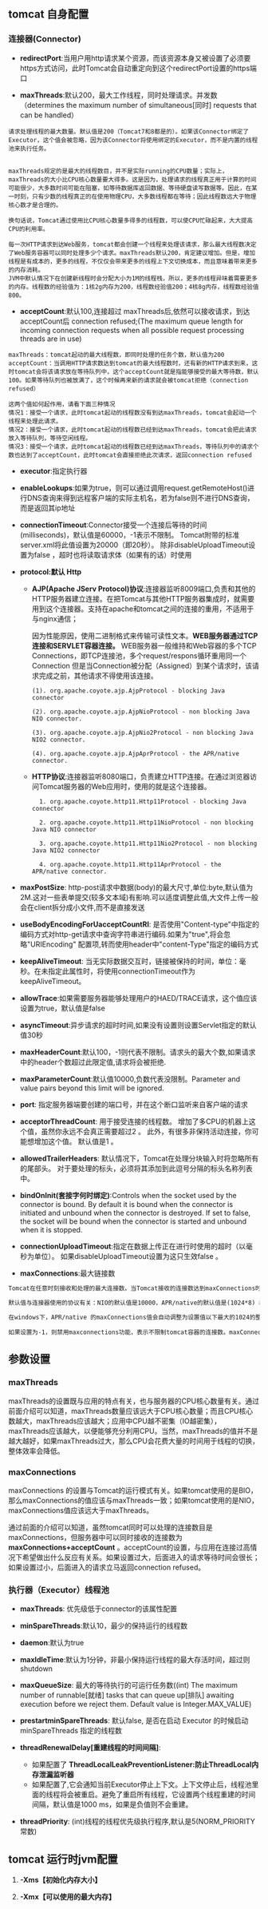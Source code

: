 ## tomcat 自身配置

### 连接器(Connector)

- **redirectPort**:当用户用http请求某个资源，而该资源本身又被设置了必须要https方式访问，此时Tomcat会自动重定向到这个redirectPort设置的https端口

- **maxThreads**:默认200，最大工作线程，同时处理请求。并发数（determines the maximum number of simultaneous[同时] requests that can be handled）

```text
请求处理线程的最大数量。默认值是200（Tomcat7和8都是的）。如果该Connector绑定了Executor，这个值会被忽略，因为该Connector将使用绑定的Executor，而不是内置的线程池来执行任务。

        
maxThreads规定的是最大的线程数目，并不是实际running的CPU数量；实际上，maxThreads的大小比CPU核心数量要大得多。这是因为，处理请求的线程真正用于计算的时间可能很少，大多数时间可能在阻塞，如等待数据库返回数据、等待硬盘读写数据等。因此，在某一时刻，只有少数的线程真正的在使用物理CPU，大多数线程都在等待；因此线程数远大于物理核心数才是合理的。
  
换句话说，Tomcat通过使用比CPU核心数量多得多的线程数，可以使CPU忙碌起来，大大提高CPU的利用率。
  
每一次HTTP请求到达Web服务，tomcat都会创建一个线程来处理该请求，那么最大线程数决定了Web服务容器可以同时处理多少个请求。maxThreads默认200，肯定建议增加。但是，增加线程是有成本的，更多的线程，不仅仅会带来更多的线程上下文切换成本，而且意味着带来更多的内存消耗。
JVM中默认情况下在创建新线程时会分配大小为1M的线程栈，所以，更多的线程异味着需要更多的内存。线程数的经验值为：1核2g内存为200，线程数经验值200；4核8g内存，线程数经验值800。
```

- **acceptCount**:默认100,连接超过 maxThreads后,依然可以接收请求，到达acceptCount后 connection refused;(The maximum queue length for incoming
connection requests when all possible request processing threads are in use)

```text
maxThreads：tomcat起动的最大线程数，即同时处理的任务个数，默认值为200
acceptCount：当调用HTTP请求数达到tomcat的最大线程数时，还有新的HTTP请求到来，这时tomcat会将该请求放在等待队列中，这个acceptCount就是指能够接受的最大等待数，默认100。如果等待队列也被放满了，这个时候再来新的请求就会被tomcat拒绝（connection refused）

这两个值如何起作用，请看下面三种情况
情况1：接受一个请求，此时tomcat起动的线程数没有到达maxThreads，tomcat会起动一个线程来处理此请求。
情况2：接受一个请求，此时tomcat起动的线程数已经到达maxThreads，tomcat会把此请求放入等待队列，等待空闲线程。
情况3：接受一个请求，此时tomcat起动的线程数已经到达maxThreads，等待队列中的请求个数也达到了acceptCount，此时tomcat会直接拒绝此次请求，返回connection refused

```

- **executor**:指定执行器

- **enableLookups**:如果为true，则可以通过调用request.getRemoteHost()进行DNS查询来得到远程客户端的实际主机名，若为false则不进行DNS查询，而是返回其ip地址

- **connectionTimeout**:Connector接受一个连接后等待的时间(milliseconds)，默认值是60000，-1表示不限制。 Tomcat附带的标准server.xml将此值设置为20000（即20秒）。
除非disableUploadTimeout设置为false ，超时也将读取请求体（如果有的话）时使用

- **protocol:默认 Http**

  - **AJP(Apache JServ Protocol)协议**:连接器监听8009端口,负责和其他的HTTP服务器建立连接。在把Tomcat与其他HTTP服务器集成时，就需要用到这个连接器。支持在apache和tomcat之间的连接的重用，不适用于与nginx通信；

    因为性能原因，使用二进制格式来传输可读性文本。**WEB服务器通过TCP连接和SERVLET容器连接。**
    WEB服务器一般维持和Web容器的多个TCP Connections，即TCP连接池，多个request/respons循环重用同一个Connection 但是当Connection被分配（Assigned）到某个请求时，该请求完成之前，其他请求不得使用该连接。

      `````text                                                                              
      (1). org.apache.coyote.ajp.AjpProtocol - blocking Java connector
  
      (2). org.apache.coyote.ajp.AjpNioProtocol - non blocking Java NIO connector.
  
      (3). org.apache.coyote.ajp.AjpNio2Protocol - non blocking Java NIO2 connector.
  
      (4). org.apache.coyote.ajp.AjpAprProtocol - the APR/native connector.
     `````
  - **HTTP协议**:连接器监听8080端口，负责建立HTTP连接。在通过浏览器访问Tomcat服务器的Web应用时，使用的就是这个连接器。

    ```
      1. org.apache.coyote.http11.Http11Protocol - blocking Java connector
   
      2. org.apache.coyote.http11.Http11NioProtocol - non blocking Java NIO connector
   
      3. org.apache.coyote.http11.Http11Nio2Protocol - non blocking Java NIO2 connector
   
      4. org.apache.coyote.http11.Http11AprProtocol - the APR/native connector.

    ```

- **maxPostSize**: http-post请求中数据(body)的最大尺寸,单位:byte,默认值为2M.这对一些表单提交(较多文本域)有影响.可以适度调整此值,大文件上传一般会在client拆分成小文件,而不是直接发送

- **useBodyEncodingForUacceptCountRI**: 是否使用"Content-type"中指定的编码方式对http-get请求中查询字符串进行编码.如果为"true",将会忽略"URIEncoding"
   配置项,转而使用header中"content-Type"指定的编码方式

- **keepAliveTimeout**:  当无实际数据交互时，链接被保持的时间，单位：毫秒。在未指定此属性时，将使用connectionTimeout作为keepAliveTimeout。

- **allowTrace**:如果需要服务器能够处理用户的HAED/TRACE请求，这个值应该设置为true，默认值是false

- **asyncTimeout**:异步请求的超时时间,如果没有设置则设置Servlet指定的默认值30秒

- **maxHeaderCount**:默认100，-1则代表不限制。请求头的最大个数,如果请求中的header个数超过此限定值,请求将会被拒绝.

- **maxParameterCount**:默认值10000,负数代表没限制。Parameter and value pairs beyond this limit will be ignored.

- **port**: 指定服务器端要创建的端口号，并在这个断口监听来自客户端的请求

- **acceptorThreadCount**: 用于接受连接的线程数。 增加了多CPU的机器上这个值，虽然你永远不会真正需要超过2 。 此外，有很多非保持活动连接，你可能想增加这个值。 默认值是1 。

- **allowedTrailerHeaders**: 默认情况下，Tomcat在处理分块输入时将忽略所有的尾部头。 对于要处理的标头，必须将其添加到此逗号分隔的标头名称列表中。

- **bindOnInit(套接字何时绑定)**:Controls when the socket used by the connector is bound. By default it is bound when the
    connector is initiated and unbound when the connector is destroyed. If set to false, the socket will be bound when
    the connector is started and unbound when it is stopped.

- **connectionUploadTimeout**:指定在数据上传正在进行时使用的超时（以毫秒为单位）。 如果disableUploadTimeout设置为这只生效false 。

- **maxConnections**:最大链接数

```xml
Tomcat在任意时刻接收和处理的最大连接数。当Tomcat接收的连接数达到maxConnections时,Acceptor线程不会读取accept队列中的连接;这时accept队列中的线程会一直阻塞着，直到Tomcat接收的连接数小于maxConnections。如果设置为-1，则连接数不受限制。
    
默认值与连接器使用的协议有关：NIO的默认值是10000，APR/native的默认值是(1024*8) 8192，而BIO的默认值为maxThreads(200)（如果配置了Executor，则默认值是Executor的maxThreads）。

在windows下，APR/native 的maxConnections值会自动调整为设置值以下最大的1024的整数倍;如设置为2000,则最大值实际是1024。
    
如果设置为-1，则禁用maxconnections功能，表示不限制tomcat容器的连接数。maxConnections和accept-count的关系为：当连接数达到最大值maxConnections后，系统会继续接收连接，但不会超过acceptCount的值。
```   

## 参数设置

### maxThreads
maxThreads的设置既与应用的特点有关，也与服务器的CPU核心数量有关。通过前面介绍可以知道，maxThreads数量应该远大于CPU核心数量；而且CPU核心数越大，maxThreads应该越大；应用中CPU越不密集（IO越密集），maxThreads应该越大，以便能够充分利用CPU。当然，maxThreads的值并不是越大越好，如果maxThreads过大，那么CPU会花费大量的时间用于线程的切换，整体效率会降低。

### maxConnections
maxConnections 的设置与Tomcat的运行模式有关。如果tomcat使用的是BIO，那么maxConnections的值应该与maxThreads一致；如果tomcat使用的是NIO，maxConnections值应该远大于maxThreads。

通过前面的介绍可以知道，虽然tomcat同时可以处理的连接数目是maxConnections，但服务器中可以同时接收的连接数为 __maxConnections+acceptCount__
。acceptCount的设置，与应用在连接过高情况下希望做出什么反应有关系。如果设置过大，后面进入的请求等待时间会很长；如果设置过小，后面进入的请求立马返回connection refused。

### 执行器（Executor）线程池

- **maxThreads**: 优先级低于connector的该属性配置

- **minSpareThreads**:默认10，最少的保持运行的线程数

- **daemon**:默认为true

- **maxIdleTime**:默认为1分钟，非最小保持运行线程的最大存活时间，超过则shutdown

- **maxQueueSize**: 最大的等待执行的可运行任务数((int) The maximum number of runnable[就绪] tasks that can queue up[排队] awaiting execution
before we reject them. Default value is Integer.MAX_VALUE)

- **prestartminSpareThreads**: 默认false, 是否在启动 Executor 的时候启动 minSpareThreads 指定的线程数

- **threadRenewalDelay[重建线程的时间间隔]**:
  
  - 如果配置了 __ThreadLocalLeakPreventionListener:防止ThreadLocal内存泄漏监听器__
  - 如果配置了,它会通知当前Executor停止上下文。上下文停止后，线程池里面的线程将会被重启。避免了重启所有线程，它设置两个线程重建的时间间隔，默认值是1000 ms，如果是负值则不会重建。

- **threadPriority**: (int)线程的线程优先级执行程序,默认是5(NORM_PRIORITY常数)

## tomcat 运行时jvm配置

1. **-Xms【初始化内存大小】**

2. **-Xmx【可以使用的最大内存】**